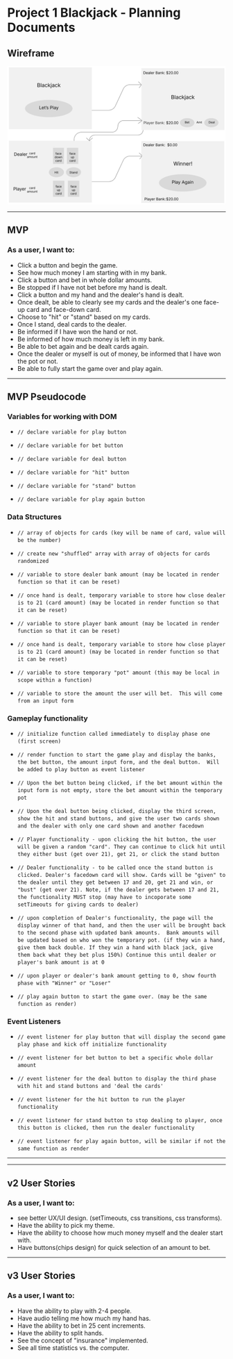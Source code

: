 # Project 1 Blackjack - Planning Documents

## Wireframe

![wireframe](./images/wireframe.png)

---

## MVP

### As a user, I want to:

- Click a button and begin the game.
- See how much money I am starting with in my bank.
- Click a button and bet in whole dollar amounts.
- Be stopped if I have not bet before my hand is dealt.
- Click a button and my hand and the dealer's hand is dealt.
- Once dealt, be able to clearly see my cards and the dealer's one face-up card and face-down card.
- Choose to "hit" or "stand" based on my cards.
- Once I stand, deal cards to the dealer.
- Be informed if I have won the hand or not.
- Be informed of how much money is left in my bank.
- Be able to bet again and be dealt cards again.
- Once the dealer or myself is out of money, be informed that I have won the pot or not.
- Be able to fully start the game over and play again.

---

## MVP Pseudocode

### Variables for working with DOM

- `// declare variable for play button`

- `// declare variable for bet button `

- `// declare variable for deal button `

- `// declare variable for "hit" button `

- `// declare variable for "stand" button `

- `// declare variable for play again button `

### Data Structures

- `// array of objects for cards (key will be name of card, value will be the number)`

- `// create new "shuffled" array with array of objects for cards randomized `

- `// variable to store dealer bank amount (may be located in render function so that it can be reset) `

- `// once hand is dealt, temporary variable to store how close dealer is to 21 (card amount) (may be located in render function so that it can be reset) `

- `// variable to store player bank amount (may be located in render function so that it can be reset) `

- `// once hand is dealt, temporary variable to store how close player is to 21 (card amount) (may be located in render function so that it can be reset) `

- `// variable to store temporary "pot" amount (this may be local in scope within a function)`

- `// variable to store the amount the user will bet.  This will come from an input form`

### Gameplay functionality

- `// initialize function called immediately to display phase one (first screen)`

- `// render function to start the game play and display the banks, the bet button, the amount input form, and the deal button.  Will be added to play button as event listener `

- `// Upon the bet button being clicked, if the bet amount within the input form is not empty, store the bet amount within the temporary pot `

- `// Upon the deal button being clicked, display the third screen, show the hit and stand buttons, and give the user two cards shown and the dealer with only one card shown and another facedown`

- `// Player functionality - upon clicking the hit button, the user will be given a random "card". They can continue to click hit until they either bust (get over 21), get 21, or click the stand button `

- `// Dealer functionality - to be called once the stand button is clicked. Dealer's facedown card will show. Cards will be "given" to the dealer until they get between 17 and 20, get 21 and win, or "bust" (get over 21). Note, if the dealer gets between 17 and 21, the functionality MUST stop (may have to incoporate some setTimeouts for giving cards to dealer)`

- `// upon completion of Dealer's functionality, the page will the display winner of that hand, and then the user will be brought back to the second phase with updated bank amounts.  Bank amounts will be updated based on who won the temporary pot. (if they win a hand, give them back double. If they win a hand with black jack, give them back what they bet plus 150%) Continue this until dealer or player's bank amount is at 0 `

- `// upon player or dealer's bank amount getting to 0, show fourth phase with "Winner" or "Loser" `

- `// play again button to start the game over. (may be the same function as render)`

### Event Listeners

- `// event listener for play button that will display the second game play phase and kick off initialize functionality `

- `// event listener for bet button to bet a specific whole dollar amount`

- `// event listener for the deal button to display the third phase with hit and stand buttons and 'deal the cards' `
- `// event listener for the hit button to run the player functionality `

- `// event listener for stand button to stop dealing to player, once this button is clicked, then run the dealer functionality`

- `// event listener for play again button, will be similar if not the same function as render`

---

---

## v2 User Stories

### As a user, I want to:

- see better UX/UI design. (setTimeouts, css transitions, css transforms).
- Have the ability to pick my theme.
- Have the ability to choose how much money myself and the dealer start with.
- Have buttons(chips design) for quick selection of an amount to bet.

---

## v3 User Stories

### As a user, I want to:

- Have the ability to play with 2-4 people.
- Have audio telling me how much my hand has.
- Have the ability to bet in 25 cent increments.
- Have the ability to split hands.
- See the concept of "insurance" implemented.
- See all time statistics vs. the computer.
